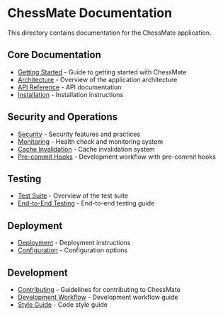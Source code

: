# ChessMate Documentation

This directory contains documentation for the ChessMate application.

## Core Documentation

- [Getting Started](GETTING_STARTED.md) - Guide to getting started with ChessMate
- [Architecture](ARCHITECTURE.md) - Overview of the application architecture
- [API Reference](API.md) - API documentation
- [Installation](INSTALLATION.md) - Installation instructions

## Security and Operations

- [Security](../SECURITY.md) - Security features and practices
- [Monitoring](MONITORING.md) - Health check and monitoring system
- [Cache Invalidation](CACHE_INVALIDATION.md) - Cache invalidation system
- [Pre-commit Hooks](PRE_COMMIT.md) - Development workflow with pre-commit hooks

## Testing

- [Test Suite](../tests/README.md) - Overview of the test suite
- [End-to-End Testing](E2E_TESTING.md) - End-to-end testing guide

## Deployment

- [Deployment](DEPLOYMENT.md) - Deployment instructions
- [Configuration](CONFIGURATION.md) - Configuration options

## Development

- [Contributing](CONTRIBUTING.md) - Guidelines for contributing to ChessMate
- [Development Workflow](DEVELOPMENT.md) - Development workflow guide
- [Style Guide](STYLE_GUIDE.md) - Code style guide
